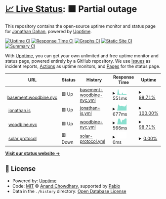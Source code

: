 # [📈 Live Status](https://uptime.jedahan.com): <!--live status--> **🟧 Partial outage**

This repository contains the open-source uptime monitor and status page for [Jonathan Dahan](https://jedahan.com), powered by [Upptime](https://github.com/upptime/upptime).

[![Uptime CI](https://github.com/jedahan/uptime/workflows/Uptime%20CI/badge.svg)](https://github.com/jedahan/uptime/actions?query=workflow%3A%22Uptime+CI%22)
[![Response Time CI](https://github.com/jedahan/uptime/workflows/Response%20Time%20CI/badge.svg)](https://github.com/jedahan/uptime/actions?query=workflow%3A%22Response+Time+CI%22)
[![Graphs CI](https://github.com/jedahan/uptime/workflows/Graphs%20CI/badge.svg)](https://github.com/jedahan/uptime/actions?query=workflow%3A%22Graphs+CI%22)
[![Static Site CI](https://github.com/jedahan/uptime/workflows/Static%20Site%20CI/badge.svg)](https://github.com/jedahan/uptime/actions?query=workflow%3A%22Static+Site+CI%22)
[![Summary CI](https://github.com/jedahan/uptime/workflows/Summary%20CI/badge.svg)](https://github.com/jedahan/uptime/actions?query=workflow%3A%22Summary+CI%22)

With [Upptime](https://upptime.js.org), you can get your own unlimited and free uptime monitor and status page, powered entirely by a GitHub repository. We use [Issues](https://github.com/jedahan/uptime/issues) as incident reports, [Actions](https://github.com/jedahan/uptime/actions) as uptime monitors, and [Pages](https://uptime.jedahan.com) for the status page.

<!--start: status pages-->
<!-- This summary is generated by Upptime (https://github.com/upptime/upptime) -->
<!-- Do not edit this manually, your changes will be overwritten -->
<!-- prettier-ignore -->
| URL | Status | History | Response Time | Uptime |
| --- | ------ | ------- | ------------- | ------ |
| <img alt="" src="https://icons.duckduckgo.com/ip3/basement.woodbine.nyc.ico" height="13"> [basement.woodbine.nyc](https://basement.woodbine.nyc) | 🟩 Up | [basement-woodbine-nyc.yml](https://github.com/jedahan/uptime/commits/HEAD/history/basement-woodbine-nyc.yml) | <details><summary><img alt="Response time graph" src="./graphs/basement-woodbine-nyc/response-time-week.png" height="20"> 551ms</summary><br><a href="https://uptime.jedahan.com/history/basement-woodbine-nyc"><img alt="Response time 588" src="https://img.shields.io/endpoint?url=https%3A%2F%2Fraw.githubusercontent.com%2Fjedahan%2Fuptime%2FHEAD%2Fapi%2Fbasement-woodbine-nyc%2Fresponse-time.json"></a><br><a href="https://uptime.jedahan.com/history/basement-woodbine-nyc"><img alt="24-hour response time 810" src="https://img.shields.io/endpoint?url=https%3A%2F%2Fraw.githubusercontent.com%2Fjedahan%2Fuptime%2FHEAD%2Fapi%2Fbasement-woodbine-nyc%2Fresponse-time-day.json"></a><br><a href="https://uptime.jedahan.com/history/basement-woodbine-nyc"><img alt="7-day response time 551" src="https://img.shields.io/endpoint?url=https%3A%2F%2Fraw.githubusercontent.com%2Fjedahan%2Fuptime%2FHEAD%2Fapi%2Fbasement-woodbine-nyc%2Fresponse-time-week.json"></a><br><a href="https://uptime.jedahan.com/history/basement-woodbine-nyc"><img alt="30-day response time 663" src="https://img.shields.io/endpoint?url=https%3A%2F%2Fraw.githubusercontent.com%2Fjedahan%2Fuptime%2FHEAD%2Fapi%2Fbasement-woodbine-nyc%2Fresponse-time-month.json"></a><br><a href="https://uptime.jedahan.com/history/basement-woodbine-nyc"><img alt="1-year response time 588" src="https://img.shields.io/endpoint?url=https%3A%2F%2Fraw.githubusercontent.com%2Fjedahan%2Fuptime%2FHEAD%2Fapi%2Fbasement-woodbine-nyc%2Fresponse-time-year.json"></a></details> | <details><summary><a href="https://uptime.jedahan.com/history/basement-woodbine-nyc">98.71%</a></summary><a href="https://uptime.jedahan.com/history/basement-woodbine-nyc"><img alt="All-time uptime 67.09%" src="https://img.shields.io/endpoint?url=https%3A%2F%2Fraw.githubusercontent.com%2Fjedahan%2Fuptime%2FHEAD%2Fapi%2Fbasement-woodbine-nyc%2Fuptime.json"></a><br><a href="https://uptime.jedahan.com/history/basement-woodbine-nyc"><img alt="24-hour uptime 100.00%" src="https://img.shields.io/endpoint?url=https%3A%2F%2Fraw.githubusercontent.com%2Fjedahan%2Fuptime%2FHEAD%2Fapi%2Fbasement-woodbine-nyc%2Fuptime-day.json"></a><br><a href="https://uptime.jedahan.com/history/basement-woodbine-nyc"><img alt="7-day uptime 98.71%" src="https://img.shields.io/endpoint?url=https%3A%2F%2Fraw.githubusercontent.com%2Fjedahan%2Fuptime%2FHEAD%2Fapi%2Fbasement-woodbine-nyc%2Fuptime-week.json"></a><br><a href="https://uptime.jedahan.com/history/basement-woodbine-nyc"><img alt="30-day uptime 98.62%" src="https://img.shields.io/endpoint?url=https%3A%2F%2Fraw.githubusercontent.com%2Fjedahan%2Fuptime%2FHEAD%2Fapi%2Fbasement-woodbine-nyc%2Fuptime-month.json"></a><br><a href="https://uptime.jedahan.com/history/basement-woodbine-nyc"><img alt="1-year uptime 67.09%" src="https://img.shields.io/endpoint?url=https%3A%2F%2Fraw.githubusercontent.com%2Fjedahan%2Fuptime%2FHEAD%2Fapi%2Fbasement-woodbine-nyc%2Fuptime-year.json"></a></details>
| <img alt="" src="https://icons.duckduckgo.com/ip3/jonathan.is.ico" height="13"> [jonathan.is](https://jonathan.is) | 🟩 Up | [jonathan-is.yml](https://github.com/jedahan/uptime/commits/HEAD/history/jonathan-is.yml) | <details><summary><img alt="Response time graph" src="./graphs/jonathan-is/response-time-week.png" height="20"> 677ms</summary><br><a href="https://uptime.jedahan.com/history/jonathan-is"><img alt="Response time 722" src="https://img.shields.io/endpoint?url=https%3A%2F%2Fraw.githubusercontent.com%2Fjedahan%2Fuptime%2FHEAD%2Fapi%2Fjonathan-is%2Fresponse-time.json"></a><br><a href="https://uptime.jedahan.com/history/jonathan-is"><img alt="24-hour response time 655" src="https://img.shields.io/endpoint?url=https%3A%2F%2Fraw.githubusercontent.com%2Fjedahan%2Fuptime%2FHEAD%2Fapi%2Fjonathan-is%2Fresponse-time-day.json"></a><br><a href="https://uptime.jedahan.com/history/jonathan-is"><img alt="7-day response time 677" src="https://img.shields.io/endpoint?url=https%3A%2F%2Fraw.githubusercontent.com%2Fjedahan%2Fuptime%2FHEAD%2Fapi%2Fjonathan-is%2Fresponse-time-week.json"></a><br><a href="https://uptime.jedahan.com/history/jonathan-is"><img alt="30-day response time 711" src="https://img.shields.io/endpoint?url=https%3A%2F%2Fraw.githubusercontent.com%2Fjedahan%2Fuptime%2FHEAD%2Fapi%2Fjonathan-is%2Fresponse-time-month.json"></a><br><a href="https://uptime.jedahan.com/history/jonathan-is"><img alt="1-year response time 722" src="https://img.shields.io/endpoint?url=https%3A%2F%2Fraw.githubusercontent.com%2Fjedahan%2Fuptime%2FHEAD%2Fapi%2Fjonathan-is%2Fresponse-time-year.json"></a></details> | <details><summary><a href="https://uptime.jedahan.com/history/jonathan-is">100.00%</a></summary><a href="https://uptime.jedahan.com/history/jonathan-is"><img alt="All-time uptime 100.00%" src="https://img.shields.io/endpoint?url=https%3A%2F%2Fraw.githubusercontent.com%2Fjedahan%2Fuptime%2FHEAD%2Fapi%2Fjonathan-is%2Fuptime.json"></a><br><a href="https://uptime.jedahan.com/history/jonathan-is"><img alt="24-hour uptime 100.00%" src="https://img.shields.io/endpoint?url=https%3A%2F%2Fraw.githubusercontent.com%2Fjedahan%2Fuptime%2FHEAD%2Fapi%2Fjonathan-is%2Fuptime-day.json"></a><br><a href="https://uptime.jedahan.com/history/jonathan-is"><img alt="7-day uptime 100.00%" src="https://img.shields.io/endpoint?url=https%3A%2F%2Fraw.githubusercontent.com%2Fjedahan%2Fuptime%2FHEAD%2Fapi%2Fjonathan-is%2Fuptime-week.json"></a><br><a href="https://uptime.jedahan.com/history/jonathan-is"><img alt="30-day uptime 100.00%" src="https://img.shields.io/endpoint?url=https%3A%2F%2Fraw.githubusercontent.com%2Fjedahan%2Fuptime%2FHEAD%2Fapi%2Fjonathan-is%2Fuptime-month.json"></a><br><a href="https://uptime.jedahan.com/history/jonathan-is"><img alt="1-year uptime 100.00%" src="https://img.shields.io/endpoint?url=https%3A%2F%2Fraw.githubusercontent.com%2Fjedahan%2Fuptime%2FHEAD%2Fapi%2Fjonathan-is%2Fuptime-year.json"></a></details>
| <img alt="" src="https://icons.duckduckgo.com/ip3/woodbine.nyc.ico" height="13"> [woodbine.nyc](https://woodbine.nyc) | 🟩 Up | [woodbine-nyc.yml](https://github.com/jedahan/uptime/commits/HEAD/history/woodbine-nyc.yml) | <details><summary><img alt="Response time graph" src="./graphs/woodbine-nyc/response-time-week.png" height="20"> 566ms</summary><br><a href="https://uptime.jedahan.com/history/woodbine-nyc"><img alt="Response time 547" src="https://img.shields.io/endpoint?url=https%3A%2F%2Fraw.githubusercontent.com%2Fjedahan%2Fuptime%2FHEAD%2Fapi%2Fwoodbine-nyc%2Fresponse-time.json"></a><br><a href="https://uptime.jedahan.com/history/woodbine-nyc"><img alt="24-hour response time 524" src="https://img.shields.io/endpoint?url=https%3A%2F%2Fraw.githubusercontent.com%2Fjedahan%2Fuptime%2FHEAD%2Fapi%2Fwoodbine-nyc%2Fresponse-time-day.json"></a><br><a href="https://uptime.jedahan.com/history/woodbine-nyc"><img alt="7-day response time 566" src="https://img.shields.io/endpoint?url=https%3A%2F%2Fraw.githubusercontent.com%2Fjedahan%2Fuptime%2FHEAD%2Fapi%2Fwoodbine-nyc%2Fresponse-time-week.json"></a><br><a href="https://uptime.jedahan.com/history/woodbine-nyc"><img alt="30-day response time 549" src="https://img.shields.io/endpoint?url=https%3A%2F%2Fraw.githubusercontent.com%2Fjedahan%2Fuptime%2FHEAD%2Fapi%2Fwoodbine-nyc%2Fresponse-time-month.json"></a><br><a href="https://uptime.jedahan.com/history/woodbine-nyc"><img alt="1-year response time 547" src="https://img.shields.io/endpoint?url=https%3A%2F%2Fraw.githubusercontent.com%2Fjedahan%2Fuptime%2FHEAD%2Fapi%2Fwoodbine-nyc%2Fresponse-time-year.json"></a></details> | <details><summary><a href="https://uptime.jedahan.com/history/woodbine-nyc">98.71%</a></summary><a href="https://uptime.jedahan.com/history/woodbine-nyc"><img alt="All-time uptime 99.80%" src="https://img.shields.io/endpoint?url=https%3A%2F%2Fraw.githubusercontent.com%2Fjedahan%2Fuptime%2FHEAD%2Fapi%2Fwoodbine-nyc%2Fuptime.json"></a><br><a href="https://uptime.jedahan.com/history/woodbine-nyc"><img alt="24-hour uptime 100.00%" src="https://img.shields.io/endpoint?url=https%3A%2F%2Fraw.githubusercontent.com%2Fjedahan%2Fuptime%2FHEAD%2Fapi%2Fwoodbine-nyc%2Fuptime-day.json"></a><br><a href="https://uptime.jedahan.com/history/woodbine-nyc"><img alt="7-day uptime 98.71%" src="https://img.shields.io/endpoint?url=https%3A%2F%2Fraw.githubusercontent.com%2Fjedahan%2Fuptime%2FHEAD%2Fapi%2Fwoodbine-nyc%2Fuptime-week.json"></a><br><a href="https://uptime.jedahan.com/history/woodbine-nyc"><img alt="30-day uptime 99.70%" src="https://img.shields.io/endpoint?url=https%3A%2F%2Fraw.githubusercontent.com%2Fjedahan%2Fuptime%2FHEAD%2Fapi%2Fwoodbine-nyc%2Fuptime-month.json"></a><br><a href="https://uptime.jedahan.com/history/woodbine-nyc"><img alt="1-year uptime 99.80%" src="https://img.shields.io/endpoint?url=https%3A%2F%2Fraw.githubusercontent.com%2Fjedahan%2Fuptime%2FHEAD%2Fapi%2Fwoodbine-nyc%2Fuptime-year.json"></a></details>
| <img alt="" src="https://icons.duckduckgo.com/ip3/solarprotocol.net.ico" height="13"> [solar protocol](https://solarprotocol.net) | 🟥 Down | [solar-protocol.yml](https://github.com/jedahan/uptime/commits/HEAD/history/solar-protocol.yml) | <details><summary><img alt="Response time graph" src="./graphs/solar-protocol/response-time-week.png" height="20"> 0ms</summary><br><a href="https://uptime.jedahan.com/history/solar-protocol"><img alt="Response time 0" src="https://img.shields.io/endpoint?url=https%3A%2F%2Fraw.githubusercontent.com%2Fjedahan%2Fuptime%2FHEAD%2Fapi%2Fsolar-protocol%2Fresponse-time.json"></a><br><a href="https://uptime.jedahan.com/history/solar-protocol"><img alt="24-hour response time 0" src="https://img.shields.io/endpoint?url=https%3A%2F%2Fraw.githubusercontent.com%2Fjedahan%2Fuptime%2FHEAD%2Fapi%2Fsolar-protocol%2Fresponse-time-day.json"></a><br><a href="https://uptime.jedahan.com/history/solar-protocol"><img alt="7-day response time 0" src="https://img.shields.io/endpoint?url=https%3A%2F%2Fraw.githubusercontent.com%2Fjedahan%2Fuptime%2FHEAD%2Fapi%2Fsolar-protocol%2Fresponse-time-week.json"></a><br><a href="https://uptime.jedahan.com/history/solar-protocol"><img alt="30-day response time 0" src="https://img.shields.io/endpoint?url=https%3A%2F%2Fraw.githubusercontent.com%2Fjedahan%2Fuptime%2FHEAD%2Fapi%2Fsolar-protocol%2Fresponse-time-month.json"></a><br><a href="https://uptime.jedahan.com/history/solar-protocol"><img alt="1-year response time 0" src="https://img.shields.io/endpoint?url=https%3A%2F%2Fraw.githubusercontent.com%2Fjedahan%2Fuptime%2FHEAD%2Fapi%2Fsolar-protocol%2Fresponse-time-year.json"></a></details> | <details><summary><a href="https://uptime.jedahan.com/history/solar-protocol">0.00%</a></summary><a href="https://uptime.jedahan.com/history/solar-protocol"><img alt="All-time uptime 0.00%" src="https://img.shields.io/endpoint?url=https%3A%2F%2Fraw.githubusercontent.com%2Fjedahan%2Fuptime%2FHEAD%2Fapi%2Fsolar-protocol%2Fuptime.json"></a><br><a href="https://uptime.jedahan.com/history/solar-protocol"><img alt="24-hour uptime 0.00%" src="https://img.shields.io/endpoint?url=https%3A%2F%2Fraw.githubusercontent.com%2Fjedahan%2Fuptime%2FHEAD%2Fapi%2Fsolar-protocol%2Fuptime-day.json"></a><br><a href="https://uptime.jedahan.com/history/solar-protocol"><img alt="7-day uptime 0.00%" src="https://img.shields.io/endpoint?url=https%3A%2F%2Fraw.githubusercontent.com%2Fjedahan%2Fuptime%2FHEAD%2Fapi%2Fsolar-protocol%2Fuptime-week.json"></a><br><a href="https://uptime.jedahan.com/history/solar-protocol"><img alt="30-day uptime 4.67%" src="https://img.shields.io/endpoint?url=https%3A%2F%2Fraw.githubusercontent.com%2Fjedahan%2Fuptime%2FHEAD%2Fapi%2Fsolar-protocol%2Fuptime-month.json"></a><br><a href="https://uptime.jedahan.com/history/solar-protocol"><img alt="1-year uptime 0.00%" src="https://img.shields.io/endpoint?url=https%3A%2F%2Fraw.githubusercontent.com%2Fjedahan%2Fuptime%2FHEAD%2Fapi%2Fsolar-protocol%2Fuptime-year.json"></a></details>

<!--end: status pages-->

[**Visit our status website →**](https://uptime.jedahan.com)

## 📄 License

- Powered by: [Upptime](https://github.com/upptime/upptime)
- Code: [MIT](./LICENSE) © [Anand Chowdhary](https://anandchowdhary.com), supported by [Pabio](https://pabio.com)
- Data in the `./history` directory: [Open Database License](https://opendatacommons.org/licenses/odbl/1-0/)
